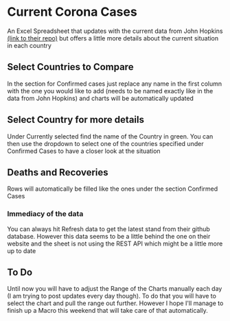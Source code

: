 # Current Corona Cases

An Excel Spreadsheet that updates with the current data from John Hopkins [(link to their repo)](https://github.com/CSSEGISandData/COVID-19)
but offers a little more details about the current situation in each country

## Select Countries to Compare

In the section for Confirmed cases just replace any name in the first column with the one you would like to add (needs to be named exactly like in the data from John Hopkins) and charts will be automatically updated

## Select Country for more details

Under Currently selected find the name of the Country in green. You can then use the dropdown to select one of the countries specified under Confirmed Cases to have a closer look at the situation

## Deaths and Recoveries

Rows will automatically be filled like the ones under the section Confirmed Cases

### Immediacy of the data

You can always hit Refresh data to get the latest stand from their github database. However this data seems to be a little behind the one on their website and the sheet is not using the REST API which might be a little more up to date

## To Do

Until now you will have to adjust the Range of the Charts manually each day (I am trying to post updates every day though). To do that you will have to select the chart and pull the range out further. However I hope I'll manage to finish up a Macro this weekend that will take care of that automatically.